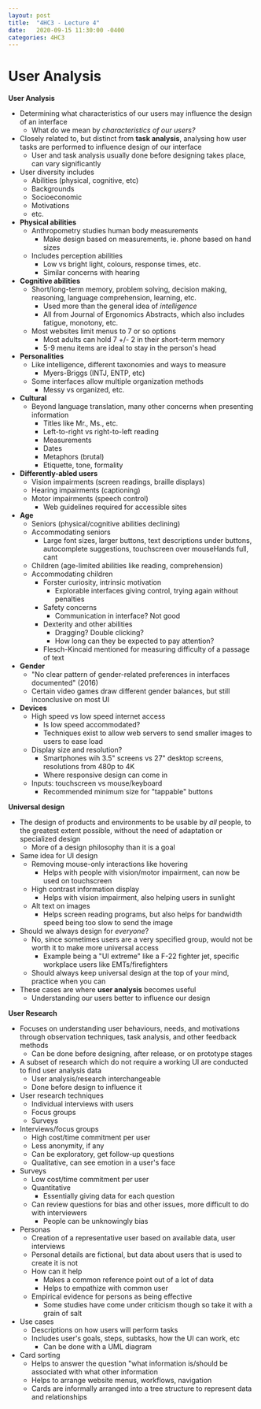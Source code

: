 ```yaml
---
layout: post
title:  "4HC3 - Lecture 4"
date:   2020-09-15 11:30:00 -0400
categories: 4HC3
---
```


User Analysis
===

**User Analysis**
- Determining what characteristics of our users may influence the design of an interface
    - What do we mean by *characteristics of our users?*
- Closely related to, but distinct from **task analysis**, analysing how user tasks are performed to influence design of our interface
    - User and task analysis usually done before designing takes place, can vary significantly
- User diversity includes
    - Abilities (physical, cognitive, etc)
    - Backgrounds
    - Socioeconomic
    - Motivations
    - etc.
- **Physical abilities**
    - Anthropometry studies human body measurements
        - Make design based on measurements, ie. phone based on hand sizes
    - Includes perception abilities
        - Low vs bright light, colours, response times, etc.
        - Similar concerns with hearing
- **Cognitive abilities**
    - Short/long-term memory, problem solving, decision making, reasoning, language comprehension, learning, etc.
        - Used more than the general idea of *intelligence*
        - All from Journal of Ergonomics Abstracts, which also includes fatigue, monotony, etc.
    - Most websites limit menus to 7 or so options
        - Most adults can hold 7 +/- 2 in their short-term memory
        - 5-9 menu items are ideal to stay in the person's head
- **Personalities**
    - Like intelligence, different taxonomies and ways to measure
        - Myers-Briggs (INTJ, ENTP, etc)
    - Some interfaces allow multiple organization methods
        - Messy vs organized, etc.
- **Cultural**
    - Beyond language translation, many other concerns when presenting information
        - Titles like Mr., Ms., etc.
        - Left-to-right vs right-to-left reading
        - Measurements
        - Dates
        - Metaphors (brutal)
        - Etiquette, tone, formality
- **Differently-abled users**
    - Vision impairments (screen readings, braille displays)
    - Hearing impairments (captioning)
    - Motor impairments (speech control)
        - Web guidelines required for accessible sites
- **Age**
    - Seniors (physical/cognitive abilities declining)
    - Accommodating seniors
        - Large font sizes, larger buttons, text descriptions under buttons, autocomplete suggestions, touchscreen over mouseHands full, cant 
    - Children (age-limited abilities like reading, comprehension)
    - Accommodating children
        - Forster curiosity, intrinsic motivation
            - Explorable interfaces giving control, trying again without penalties
        - Safety concerns
            - Communication in interface? Not good
        - Dexterity and other abilities
            - Dragging? Double clicking? 
            - How long can they be expected to pay attention?
        - Flesch-Kincaid mentioned for measuring difficulty of a passage of text
- **Gender**
    - "No clear pattern of gender-related preferences in interfaces documented" (2016)
    - Certain video games draw different gender balances, but still inconclusive on most UI
- **Devices**
    - High speed vs low speed internet access
        - Is low speed accommodated?
        - Techniques exist to allow web servers to send smaller images to users to ease load
    - Display size and resolution?
        - Smartphones wih 3.5" screens vs 27" desktop screens, resolutions from 480p to 4K
        - Where responsive design can come in
    - Inputs: touchscreen vs mouse/keyboard
        - Recommended minimum size for "tappable" buttons

**Universal design**
- The design of products and environments to be usable by *all* people, to the greatest extent possible, without the need of adaptation or specialized design
    - More of a design philosophy than it is a goal
- Same idea for UI design
    - Removing mouse-only interactions like hovering
        - Helps with people with vision/motor impairment, can now be used on touchscreen
    - High contrast information display
        - Helps with vision impairment, also helping users in sunlight
    - Alt text on images
        - Helps screen reading programs, but also helps for bandwidth speed being too slow to send the image
- Should we always design for *everyone*?
    - No, since sometimes users are a very specified group, would not be worth it to make more universal access
        - Example being a "UI extreme" like a F-22 fighter jet, specific workplace users like EMTs/firefighters
    - Should always keep universal design at the top of your mind, practice when you can
- These cases are where **user analysis** becomes useful
    - Understanding our users better to influence our design

**User Research**
- Focuses on understanding user behaviours, needs, and motivations through observation techniques, task analysis, and other feedback methods
    - Can be done before designing, after release, or on prototype stages
- A subset of research which do not require a working UI are conducted to find user analysis data
    - User analysis/research interchangeable
    - Done before design to influence it
- User research techniques
    - Individual interviews with users
    - Focus groups
    - Surveys
- Interviews/focus groups
    - High cost/time commitment per user
    - Less anonymity, if any
    - Can be exploratory, get follow-up questions
    - Qualitative, can see emotion in a user's face
- Surveys
    - Low cost/time commitment per user
    - Quantitative
        - Essentially giving data for each question
    - Can review questions for bias and other issues, more difficult to do with interviewers
        - People can be unknowingly bias
- Personas
    - Creation of a representative user based on available data, user interviews
    - Personal details are fictional, but data about users that is used to create it is not
    - How can it help
        - Makes a common reference point out of a lot of data
        - Helps to empathize with common user
    - Empirical evidence for persons as being effective
        - Some studies have come under criticism though so take it with a grain of salt
- Use cases
    - Descriptions on how users will perform tasks
    - Includes user's goals, steps, subtasks, how the UI can work, etc
        - Can be done with a UML diagram
- Card sorting
    - Helps to answer the question "what information is/should be associated with what other information
    - Helps to arrange website menus, workflows, navigation
    - Cards are informally arranged into a tree structure to represent data and relationships
